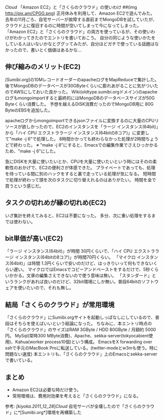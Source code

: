 *Cloud* 「Amazon EC2」と「さくらのクラウド」の使いわけ
##(img http://pix.am/CPGG.png)
正月休みを利用して、Amazon EC2で遊んでみた。
去年の11月ごろ、自宅サーバーが故障する直前までMongoDBを試していたが、クラウド上に復旧するのに時間が空いてしまって今になってしまった。
「Amazon EC2」と「さくらのクラウド」の両方を使っているが、その使いわけがわかってきたのでエントリを書いておこう。
自分の同じような使いかたをしている人はいないかなとググッてみたが、自分ほどガチで使っている話題はなかったので、書いとく価値はあるかな…

## 伸び縮みのメリット(EC2)
*[Sumibi.org*]の10MレコードオーダーのapacheログをMapReduceで集計した。
後でMongoDBのデータベースが30GByteくらいに膨れあがることに気がついたのでAWSにしておいた良かった。
Wiki(oldtype.sumibi.orgドメイン)のapacheログもmongoimportすると最終的にはMongoDBのデータベースサイズが50G Byteくらい消費した。
予想を越えるDISK消費だったのでMongoDB用に 80G ByteのEBSを追加した。

apacheログからmongoimportできるjsonファイルに変換するのに大量のCPUリソースが欲しかったので、EC2のインスタンスを「ラージ インスタンス(64bit)」から「ハイ CPU エクストララージ インスタンス(64bitの8コア)」に変更して"make -j 6"で処理した。
8時間かかっても終わらなかった処理が2時間ちょうどで終わった。
※ "make -j 8"にすると、Emacsでの編集作業でさえひっかかるため、"make -j 6"にした。

急にDISKを大量に使いたいとか、CPUを大量に使いたいという時にはそのの柔軟性のおかげで、EC2の便利さが体感できた。
プライベートであっても、処理を待っている間に別のハックをすると裏で走っている処理が気になる。
短時間で処理が終わって頭を次のタスクに切り替えれるのはありがたい。
時間を金で買うという感じだ。

## タスクの切れめが縁の切れめ(EC2)
いざ集計を終えてみると、EC2は不要になった。
多分、次に重い処理をするまでは使わない。

## bit単価が高い(EC2)
「ラージ インスタンス(64bit)」が時間 30円くらいで、「ハイ CPU エクストララージ インスタンス(64bitの8コア)」が時間70円くらい。
「マイクロ インスタンス(64bit)」は時間 1.3円くらいで安いのだけど、はっきりいって何もできないくらい遅い。
マイクロではEmacsでコピーアンドペーストをするだけで、5秒くらいかかる。文章の編集さえできないので使う意味は無い。
「スタンダード」というランクがあれば良いのだけど、32bit環境にしか無い。普段64bitのソフトウェアを使いたいので、それも無し。

## 結局「さくらのクラウド」が常用環境
「さくらのクラウド」にSumibi.orgサイトを起動しっぱなしにしているので、普段はそちらを使えばいいという結論になった。
ちなみに、本エントリ時点の「さくらのクラウド」のサイズはRAM 3GByte / HDD 80GByte / 月額約 5000円。
MySql(常時300 MByte消費)、Apache、sekka-server(tokyocabient使用)、Kahua(worker process10個)という構成。
EmacsをX forwarding over sshで手元のMacBook Proに転送している。(twitter-modeとw3mも使う。特に問題ない速度)
本エントリも、「さくらのクラウド」上のEmacsとsekka-serverで書いている。

## まとめ
- Amazon EC2は必要な時だけ使う。
- 常用環境は、費用対効果を考えると「さくらのクラウド」になる。

参考:
 *[kiyoka.2011_12_28*]*Cloud* 自宅サーバが全壊したので「さくらのクラウド」に*[Sumibi.org*]環境を再構築した
